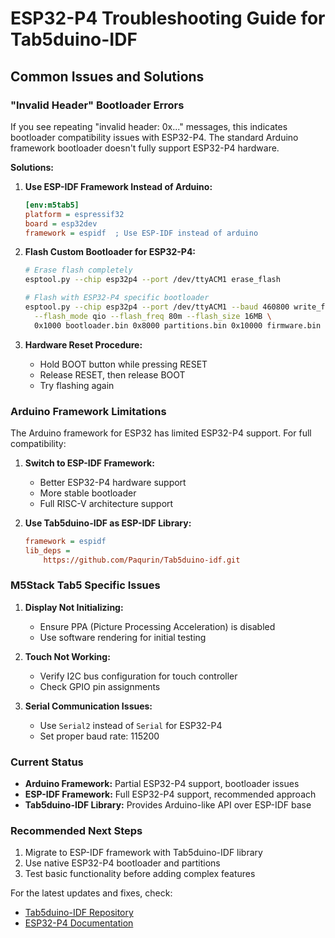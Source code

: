 # ESP32-P4 Troubleshooting Guide for Tab5duino-IDF

## Common Issues and Solutions

### "Invalid Header" Bootloader Errors

If you see repeating "invalid header: 0x..." messages, this indicates bootloader compatibility issues with ESP32-P4. The standard Arduino framework bootloader doesn't fully support ESP32-P4 hardware.

**Solutions:**

1. **Use ESP-IDF Framework Instead of Arduino:**
   ```ini
   [env:m5tab5]
   platform = espressif32
   board = esp32dev  
   framework = espidf  ; Use ESP-IDF instead of arduino
   ```

2. **Flash Custom Bootloader for ESP32-P4:**
   ```bash
   # Erase flash completely
   esptool.py --chip esp32p4 --port /dev/ttyACM1 erase_flash
   
   # Flash with ESP32-P4 specific bootloader
   esptool.py --chip esp32p4 --port /dev/ttyACM1 --baud 460800 write_flash \
     --flash_mode qio --flash_freq 80m --flash_size 16MB \
     0x1000 bootloader.bin 0x8000 partitions.bin 0x10000 firmware.bin
   ```

3. **Hardware Reset Procedure:**
   - Hold BOOT button while pressing RESET
   - Release RESET, then release BOOT
   - Try flashing again

### Arduino Framework Limitations

The Arduino framework for ESP32 has limited ESP32-P4 support. For full compatibility:

1. **Switch to ESP-IDF Framework:**
   - Better ESP32-P4 hardware support
   - More stable bootloader
   - Full RISC-V architecture support

2. **Use Tab5duino-IDF as ESP-IDF Library:**
   ```ini
   framework = espidf
   lib_deps = 
       https://github.com/Paqurin/Tab5duino-idf.git
   ```

### M5Stack Tab5 Specific Issues

1. **Display Not Initializing:** 
   - Ensure PPA (Picture Processing Acceleration) is disabled
   - Use software rendering for initial testing

2. **Touch Not Working:**
   - Verify I2C bus configuration for touch controller
   - Check GPIO pin assignments

3. **Serial Communication Issues:**
   - Use `Serial2` instead of `Serial` for ESP32-P4
   - Set proper baud rate: 115200

### Current Status

- **Arduino Framework:** Partial ESP32-P4 support, bootloader issues
- **ESP-IDF Framework:** Full ESP32-P4 support, recommended approach  
- **Tab5duino-IDF Library:** Provides Arduino-like API over ESP-IDF base

### Recommended Next Steps

1. Migrate to ESP-IDF framework with Tab5duino-IDF library
2. Use native ESP32-P4 bootloader and partitions
3. Test basic functionality before adding complex features

For the latest updates and fixes, check:
- [Tab5duino-IDF Repository](https://github.com/Paqurin/Tab5duino-idf)
- [ESP32-P4 Documentation](https://docs.espressif.com/projects/esp-idf/en/latest/esp32p4/)